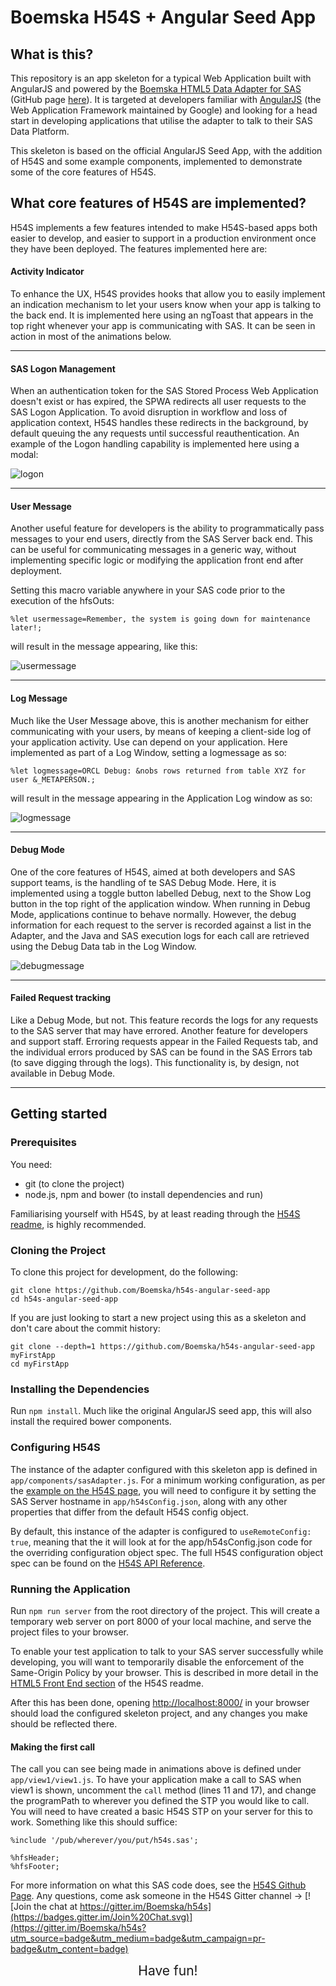 # Boemska H54S + Angular Seed App 

## What is this?

This repository is an app skeleton for a typical Web Application built with AngularJS and powered by the [Boemska HTML5 Data Adapter for SAS](https://boemskats.com/h54s) (GitHub page [here](https://github.com/Boemska/h54s)). It is targeted at developers familiar with [AngularJS](https://angularjs.org/) (the Web Application Framework maintained by Google) and looking for a head start in developing applications that utilise the adapter to talk to their SAS Data Platform. 

This skeleton is based on the official AngularJS Seed App, with the addition of H54S and some example components, implemented to demonstrate some of the core features of H54S. 

## What core features of H54S are implemented?

H54S implements a few features intended to make H54S-based apps both easier to develop, and easier to support in a production environment once they have been deployed. The features implemented here are:

#### Activity Indicator

To enhance the UX, H54S provides hooks that allow you to easily implement an indication mechanism to let your users know when your app is talking to the back end. It is implemented here using an ngToast that appears in the top right whenever your app is communicating with SAS. It can be seen in action in most of the animations below.

-----------

#### SAS Logon Management

When an authentication token for the SAS Stored Process Web Application doesn't exist or has expired, the SPWA redirects all user requests to the SAS Logon Application. To avoid disruption in workflow and loss of application context, H54S handles these redirects in the background, by default queuing the any requests until successful reauthentication. An example of the Logon handling capability is implemented here using a modal:

![logon](https://cloud.githubusercontent.com/assets/11962123/12065492/3d35472a-afd0-11e5-86ce-edd2eded0207.gif)


-----------
#### User Message 

Another useful feature for developers is the ability to programmatically pass messages to your end users, directly from the SAS Server back end. This can be useful for communicating messages in a generic way, without implementing specific logic or modifying the application front end after deployment.

Setting this macro variable anywhere in your SAS code prior to the execution of the hfsOuts:

```sas
%let usermessage=Remember, the system is going down for maintenance later!;
```

will result in the message appearing, like this:

![usermessage](https://cloud.githubusercontent.com/assets/11962123/12065602/007c3d1e-afd2-11e5-918b-2d87f28e17b3.gif)


-----------
#### Log Message

Much like the User Message above, this is another mechanism for either communicating with your users, by means of keeping a client-side log of your application activity. Use can depend on your application. Here implemented as part of a Log Window, setting a logmessage as so:

```sas
%let logmessage=ORCL Debug: &nobs rows returned from table XYZ for user &_METAPERSON.;
```
will result in the message appearing in the Application Log window as so:

![logmessage](https://cloud.githubusercontent.com/assets/11962123/12065735/76a154be-afd4-11e5-97e6-0c431f8069c5.gif)


-----------
#### Debug Mode

One of the core features of H54S, aimed at both developers and SAS support teams, is the handling of te SAS Debug Mode. Here, it is implemented using a toggle button labelled Debug, next to the Show Log button in the top right of the application window. 
When running in Debug Mode, applications continue to behave normally. However, the debug information for each request to the server is recorded against a list in the Adapter, and the Java and SAS execution logs for each call are retrieved using the Debug Data tab in the Log Window. 

![debugmessage](https://cloud.githubusercontent.com/assets/11962123/12065802/b640a7ae-afd5-11e5-93d1-b6e19370167f.gif)


-----------
#### Failed Request tracking

Like a Debug Mode, but not. This feature records the logs for any requests to the SAS server that may have errored. Another feature for developers and support staff. Erroring requests appear in the Failed Requests tab, and the individual errors produced by SAS can be found in the SAS Errors tab (to save digging through the logs). This functionality is, by design, not available in Debug Mode.

-----------
## Getting started

### Prerequisites

You need:

- git (to clone the project)
- node.js, npm and bower (to install dependencies and run)

Familiarising yourself with H54S, by at least reading through the [H54S readme](https://github.com/Boemska/h54s), is highly recommended.

### Cloning the Project

To clone this project for development, do the following:

```shell
git clone https://github.com/Boemska/h54s-angular-seed-app
cd h54s-angular-seed-app
```

If you are just looking to start a new project using this as a skeleton and don't care about the commit history:

```shell
git clone --depth=1 https://github.com/Boemska/h54s-angular-seed-app myFirstApp
cd myFirstApp 
```


### Installing the Dependencies

Run `npm install`. Much like the original AngularJS seed app, this will also install the required bower components.

### Configuring H54S 

The instance of the adapter configured with this skeleton app is defined in `app/components/sasAdapter.js`. For a minimum working configuration, as per the [example on the H54S page](https://github.com/Boemska/h54s#html5-front-end), you will need to configure it by setting the SAS Server hostname in `app/h54sConfig.json`, along with any other properties that differ from the default H54S config object. 

By default, this instance of the adapter is configured to `useRemoteConfig: true`, meaning that the it will look at for the app/h54sConfig.json code for the overriding configuration object spec. The full H54S configuration object spec can be found on the [H54S API Reference](https://github.com/Boemska/h54s#javascript-api-reference).

### Running the Application

Run `npm run server` from the root directory of the project. This will create a temporary web server on port 8000 of your local machine, and serve the project files to your browser.

To enable your test application to talk to your SAS server successfully while developing, you will want to temporarily disable the enforcement of the Same-Origin Policy by your browser. This is described in more detail in the [HTML5 Front End section](https://github.com/Boemska/h54s#html5-front-end) of the H54S readme. 

After this has been done, opening <http://localhost:8000/> in your browser should load the configured skeleton project, and any changes you make should be reflected there.

#### Making the first call

The call you can see being made in animations above is defined under `app/view1/view1.js`. To have your application make a call to SAS when view1 is shown, uncomment the `call` method (lines 11 and 17), and change the programPath to wherever you defined the STP you would like to call. You will need to have created a basic H54S STP on your server for this to work. Something like this should suffice:

```sas
%include '/pub/wherever/you/put/h54s.sas';

%hfsHeader;   
%hfsFooter;
```

For more information on what this SAS code does, see the [H54S Github Page](https://github.com/Boemska/h54s). Any questions, come ask someone in the H54S Gitter channel ->  [![Join the chat at https://gitter.im/Boemska/h54s](https://badges.gitter.im/Join%20Chat.svg)](https://gitter.im/Boemska/h54s?utm_source=badge&utm_medium=badge&utm_campaign=pr-badge&utm_content=badge)

<div style="text-align:center; font-size:150%;"> Have fun! </div>
